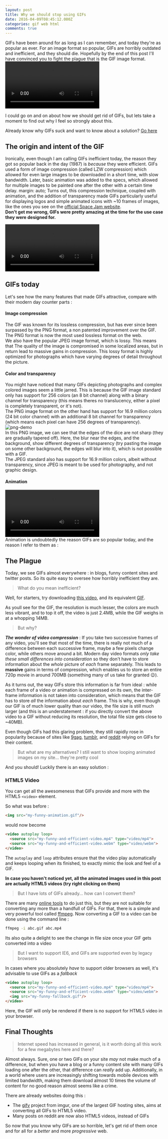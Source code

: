 ```yaml
---
layout: post
title: Why we should stop using GIFs
date: 2016-04-09T08:45:12.000Z
categories: gif web html
comments: true
---
```


GIFs have been around for as long as I can remember, and today they're as popular as ever. For an image format so popular, GIFs are horribly outdated and inefficient, and they should die. Hopefully by the end of this post I'll have convinced you to fight the plague that is the GIF image format.
<video autoplay loop>
<source src="/assets/images/posts/no-gifs/kill.webm" type="video/webm">
  <source src="/assets/images/posts/no-gifs/kill.mp4" type="video/mp4">
  Your browser does not support the video tag.
</video>

I could go on and on about how we should get rid of GIFs, but lets take a moment to find out why I feel so strongly about this.
<!-- more -->
Already know why GIFs suck and want to know about a solution? [Go here](#solution)  

## The origin and intent of the GIF
Ironically, even though I am calling GIFs inefficient today, the reason they got so popular back in the day (1987) is _because_ they were efficient. GIFs used a form of image compression (called LZW compression) which allowed for even large images to be downloaded in a short time, with slow bandwidth. Later, basic animation was added to the specs, which allowed for multiple images to be painted one after the other with a certain time delay. margin: auto; Turns out, this compression technique, coupled with animation, and the addition of transparency made GIFs particularly useful for displaying logos and simple animated icons with ~10 frames of images, like the ones you see on the [official Space Jam website](http://www.warnerbros.com/archive/spacejam/movie/cmp/tunes/tunesframes.html).<br>**Don't get me wrong, GIFs were pretty amazing at the time for the use case they were designed for.**

<video autoplay loop>   <source src="/assets/images/posts/no-gifs/awesome.webm" type="video/webm"><source src="/assets/images/posts/no-gifs/awesome.mp4" type="video/mp4">  Your browser does not support the video tag. </video><br>

## GIFs today
Let's see how the many features that made GIFs attractive, compare with their modern day counter parts :

#### Image compression
The GIF was known for its lossless compression, but has ever since been surpassed by the PNG format, a non patented improvement over the GIF. The PNG format is now the most used lossless format on the web.<br>We also have the popular JPEG image format, which is lossy. This means that The quality of the image is compromised in some localized areas, but in return lead to massive gains in compression. This lossy format is highly optimized for photographs which have varying degrees of detail throughout the picture.

#### Color and transparency
You might have noticed that many GIFs depicting photographs and complex colored images seem a little jarred. This is because the GIF image standard only has support for 256 colors (an 8 bit channel) along with a binary channel for transparency (this means theres no translucency, either a pixel is completely transparent, or it's not).  
The PNG image format on the other hand has support for 16.9 million colors (24 bit color channel) with an additional 8 bit channel for transparency (which means each pixel can have 256 degrees of transparency).
![png-demo](/assets/images/posts/no-gifs/png-demo.png)  
In this PNG image, we can see that the edges of the dice are not sharp (they are gradually tapered off). Here, the blur near the edges, and the background, show different degrees of transparency (try pasting the image on some other background, the edges will blur into it), which is not possible with a GIF.  
The JPEG standard also has support for 16.9 million colors, albeit without transparency, since JPEG is meant to be used for photography, and not graphic design.

#### Animation
<video autoplay loop>   <source src="/assets/images/posts/no-gifs/please-no.webm" type="video/webm"><source src="/assets/images/posts/no-gifs/please-no.mp4" type="video/mp4">   Your browser does not support the video tag. </video><br>
Animation is undoubtedly the reason GIFs are so popular today, and the reason I refer to them as :

## The Plague

Today, we see GIFs almost everywhere : in blogs, funny content sites and twitter posts. So its quite easy to oversee how horribly inefficient they are.

>What do you mean inefficient?

Well, for starters, try downloading [this video](/assets/images/posts/no-gifs/colors.mp4), and its equivalent [GIF](/assets/images/posts/no-gifs/colors.gif).

As youll see for the GIF, the resolution is much lesser, the colors are much less vibrant, and to top it off, the video is just 2.4MB, while the GIF weighs in at a whopping 14MB.

>But why?

***The wonder of video compression*** : If you take two successive frames of any video, you'll see that most of the time, there is really not much of a difference between each successive frame, maybe a few pixels change color, while others move around a bit. Modern day video formats *only take these small differences into consideration* so they don't have to store information about the *whole* picture of *each* frame separately. This leads to **massive** gains in terms of compression, which enables us to store an entire 720p movie in around 700MB (something many of us take for granted 😉).  

As it turns out, the way GIFs store this information is far from ideal : while each frame of a video or animation is compressed on its own, the inter-frame information is not taken into consideration, which means that the GIF has to store *all* the information about *each* frame. This is why, even though our GIF is of much lower quality than our video, the file size is still much larger (and this is an understatement : if you directly convert the above video to a GIF without reducing its resolution, the total file size gets close to ~40MB).

 Even though GIFs had this glaring problem, they still rapidly rose in popularity because of sites like [9gag](http://9gag.com), [tumblr](https://www.tumblr.com/dashboard), and [reddit](https://www.reddit.com/r/funny) relying on GIFs for their content.

>But what are my alternatives? I still want to show looping animated images on my site... they're pretty cool

And you should! Luckily there is an easy solution :
<span id="solution"></span>

### HTML5 Video
You can get all the awesomeness that GIFs provide and more with the HTML5 `<video>` element.

So what was before :

```html
<img src="my-funny-animation.gif"/>
```
would now become

```html
<video autoplay loop>
  <source src="my-funny-and-efficient-video.mp4" type="video/mp4">
  <source src="my-funny-and-efficient-video.webm" type="video/webm">
</video>
```

The `autoplay` and `loop` attributes ensure that the video play automatically and keeps looping when its finished, to exactly mimic the look and feel of a GIF.

**In case you haven't noticed yet, all the animated images used in this post are actually HTML5 videos (try right clicking on them)**

>But I have lots of GIFs already... how can I convert them?

There are many [online tools](https://cloudconvert.com/gif-to-webm) to do just this, but they are not suitable for converting any more than a handfull of GIFs. For that, there is a simple and very powerful tool called [ffmpeg](https://www.ffmpeg.org/). Now converting a GIF to a video can be done using the command line :

```sh
ffmpeg -i abc.gif abc.mp4
```

Its also quite a delight to see the change in file size once your GIF gets converted into a video

>But I want to support IE6, and GIFs are supported even by legacy browsers

In cases where you absolutely *have* to support older browsers as well, it's advisable to use GIFs as a *fallback*

```html
<video autoplay loop>
  <source src="my-funny-and-efficient-video.mp4" type="video/mp4">
  <source src="my-funny-and-efficient-video.webm" type="video/webm">
  <img src="my-funny-fallback.gif"/>
</video>
```

Here, the GIF will only be rendered if there is no support for HTML5 video in your browser.

## Final Thoughts

>Internet speed has increased in general, is it worth doing all this work for a few megabytes here and there?

Almost always. Sure, one or two GIFs on your site *may* not make much of a difference, but when you have a blog or a funny content site with many GIFs loading one after the other, that difference can *really* add up. Additionally, in a world where users are increasingly shifting towards mobile devices with limited bandwidth, making them download almost 10 times the volume of content for no good reason almost seems like a crime.

There are already websites doing this :  

- The [gifv](http://blog.imgur.com/2014/10/09/introducing-gifv/) project from imgur, one of the largest GIF hosting sites, aims at converting all GIFs to HTML5 video.
- Many posts on reddit are now also HTML5 videos, instead of GIFs

So now that you know why GIFs are so horrible, let's get rid of them once and for all for a *better* and more *progressive* web.
